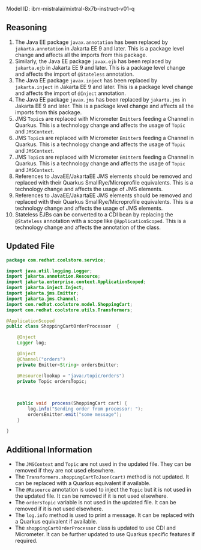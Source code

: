 Model ID: ibm-mistralai/mixtral-8x7b-instruct-v01-q

## Reasoning

1. The Java EE package `javax.annotation` has been replaced by `jakarta.annotation` in Jakarta EE 9 and later. This is a package level change and affects all the imports from this package.
2. Similarly, the Java EE package `javax.ejb` has been replaced by `jakarta.ejb` in Jakarta EE 9 and later. This is a package level change and affects the import of `@Stateless` annotation.
3. The Java EE package `javax.inject` has been replaced by `jakarta.inject` in Jakarta EE 9 and later. This is a package level change and affects the import of `@Inject` annotation.
4. The Java EE package `javax.jms` has been replaced by `jakarta.jms` in Jakarta EE 9 and later. This is a package level change and affects all the imports from this package.
5. JMS `Topic`s are replaced with Micrometer `Emitter`s feeding a Channel in Quarkus. This is a technology change and affects the usage of `Topic` and `JMSContext`.
6. JMS `Topic`s are replaced with Micrometer `Emitter`s feeding a Channel in Quarkus. This is a technology change and affects the usage of `Topic` and `JMSContext`.
7. JMS `Topic`s are replaced with Micrometer `Emitter`s feeding a Channel in Quarkus. This is a technology change and affects the usage of `Topic` and `JMSContext`.
8. References to JavaEE/JakartaEE JMS elements should be removed and replaced with their Quarkus SmallRye/Microprofile equivalents. This is a technology change and affects the usage of JMS elements.
9. References to JavaEE/JakartaEE JMS elements should be removed and replaced with their Quarkus SmallRye/Microprofile equivalents. This is a technology change and affects the usage of JMS elements.
10. Stateless EJBs can be converted to a CDI bean by replacing the `@Stateless` annotation with a scope like `@ApplicationScoped`. This is a technology change and affects the annotation of the class.

## Updated File

```java
package com.redhat.coolstore.service;

import java.util.logging.Logger;
import jakarta.annotation.Resource;
import jakarta.enterprise.context.ApplicationScoped;
import jakarta.inject.Inject;
import jakarta.jms.Emitter;
import jakarta.jms.Channel;
import com.redhat.coolstore.model.ShoppingCart;
import com.redhat.coolstore.utils.Transformers;

@ApplicationScoped
public class ShoppingCartOrderProcessor  {

    @Inject
    Logger log;

    @Inject
    @Channel("orders")
    private Emitter<String> ordersEmitter;

    @Resource(lookup = "java:/topic/orders")
    private Topic ordersTopic;

    
  
    public void  process(ShoppingCart cart) {
        log.info("Sending order from processor: ");
        ordersEmitter.emit("some message");
    }

}
```

## Additional Information

* The `JMSContext` and `Topic` are not used in the updated file. They can be removed if they are not used elsewhere.
* The `Transformers.shoppingCartToJson(cart)` method is not updated. It can be replaced with a Quarkus equivalent if available.
* The `@Resource` annotation is used to inject the `Topic` but it is not used in the updated file. It can be removed if it is not used elsewhere.
* The `ordersTopic` variable is not used in the updated file. It can be removed if it is not used elsewhere.
* The `log.info` method is used to print a message. It can be replaced with a Quarkus equivalent if available.
* The `shoppingCartOrderProcessor` class is updated to use CDI and Micrometer. It can be further updated to use Quarkus specific features if required.